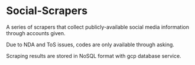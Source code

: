 # Social-Scrapers
A series of scrapers that collect publicly-available social media information through accounts given. 

Due to NDA and ToS issues, codes are only available through asking. 

Scraping results are stored in NoSQL format with gcp database service. 
